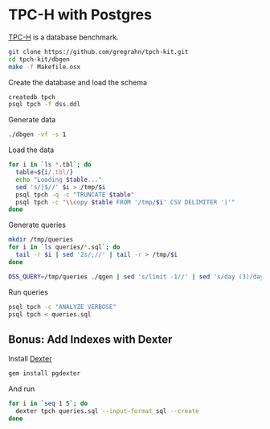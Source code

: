 # TPC-H with Postgres

[TPC-H](http://www.tpc.org/tpch/) is a database benchmark.

```sh
git clone https://github.com/gregrahn/tpch-kit.git
cd tpch-kit/dbgen
make -f Makefile.osx
```

Create the database and load the schema

```sh
createdb tpch
psql tpch -f dss.ddl
```

Generate data

```sh
./dbgen -vf -s 1
```

Load the data

```sh
for i in `ls *.tbl`; do
  table=${i/.tbl/}
  echo "Loading $table..."
  sed 's/|$//' $i > /tmp/$i
  psql tpch -q -c "TRUNCATE $table"
  psql tpch -c "\\copy $table FROM '/tmp/$i' CSV DELIMITER '|'"
done
```

Generate queries

```sh
mkdir /tmp/queries
for i in `ls queries/*.sql`; do
  tail -r $i | sed '2s/;//' | tail -r > /tmp/$i
done

DSS_QUERY=/tmp/queries ./qgen | sed 's/limit -1//' | sed 's/day (3)/day/' > queries.sql
```

Run queries

```sh
psql tpch -c "ANALYZE VERBOSE"
psql tpch < queries.sql
```

## Bonus: Add Indexes with Dexter

Install [Dexter](https://github.com/ankane/dexter)

```sh
gem install pgdexter
```

And run

```sh
for i in `seq 1 5`; do
  dexter tpch queries.sql --input-format sql --create
done
```
